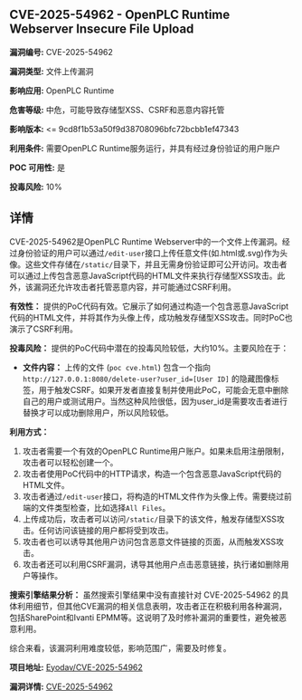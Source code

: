 ## CVE-2025-54962 - OpenPLC Runtime Webserver Insecure File Upload

**漏洞编号:** CVE-2025-54962

**漏洞类型:** 文件上传漏洞

**影响应用:** OpenPLC Runtime

**危害等级:** 中危，可能导致存储型XSS、CSRF和恶意内容托管

**影响版本:** <= 9cd8f1b53a50f9d38708096bfc72bcbb1ef47343

**利用条件:** 需要OpenPLC Runtime服务运行，并具有经过身份验证的用户账户

**POC 可用性:** 是

**投毒风险:** 10%

## 详情

CVE-2025-54962是OpenPLC Runtime Webserver中的一个文件上传漏洞。经过身份验证的用户可以通过`/edit-user`接口上传任意文件(如.html或.svg)作为头像。这些文件存储在`/static/`目录下，并且无需身份验证即可公开访问。攻击者可以通过上传包含恶意JavaScript代码的HTML文件来执行存储型XSS攻击。此外，该漏洞还允许攻击者托管恶意内容，并可能通过CSRF利用。

**有效性：**
提供的PoC代码有效。它展示了如何通过构造一个包含恶意JavaScript代码的HTML文件，并将其作为头像上传，成功触发存储型XSS攻击。同时PoC也演示了CSRF利用。

**投毒风险：**
提供的PoC代码中潜在的投毒风险较低，大约10%。主要风险在于：

*   **文件内容：** 上传的文件 (`poc cve.html`) 包含一个指向 `http://127.0.0.1:8080/delete-user?user_id=[User ID]` 的隐藏图像标签，用于触发CSRF。如果开发者直接复制并使用此PoC，可能会无意中删除自己的用户或测试用户。当然这种风险很低，因为user_id是需要攻击者进行替换才可以成功删除用户，所以风险较低。 

**利用方式：**

1.  攻击者需要一个有效的OpenPLC Runtime用户账户。如果未启用注册限制，攻击者可以轻松创建一个。 
2.  攻击者使用PoC代码中的HTTP请求，构造一个包含恶意JavaScript代码的HTML文件。  
3.  攻击者通过`/edit-user`接口，将构造的HTML文件作为头像上传。需要绕过前端的文件类型检查，比如选择`All Files`。
4.  上传成功后，攻击者可以访问`/static/`目录下的该文件，触发存储型XSS攻击。任何访问该链接的用户都将受到攻击。
5.  攻击者也可以诱导其他用户访问包含恶意文件链接的页面，从而触发XSS攻击。
6.  攻击者还可以利用CSRF漏洞，诱导其他用户点击恶意链接，执行诸如删除用户等操作。

**搜索引擎结果分析：**
虽然搜索引擎结果中没有直接针对 CVE-2025-54962 的具体利用细节，但其他CVE漏洞的相关信息表明，攻击者正在积极利用各种漏洞，包括SharePoint和Ivanti EPMM等。这说明了及时修补漏洞的重要性，避免被恶意利用。

综合来看，该漏洞利用难度较低，影响范围广，需要及时修复。

**项目地址:** [Eyodav/CVE-2025-54962](https://github.com/Eyodav/CVE-2025-54962)

**漏洞详情:** [CVE-2025-54962](https://nvd.nist.gov/vuln/detail/CVE-2025-54962)